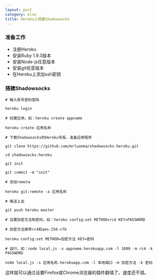 ```yaml
---
layout: post
category: else
title: Heroku上搭建Shadowsocks
---
```


### 准备工作
* 注册Heroku
* 安装Ruby 1.9.3版本
* 安装Node-js任意版本
* 安装git任意版本
* 在Heroku上添加ssh密钥

### 搭建Shadowsocks


`# 输入账号密码登陆                                                           `

`heroku login                                                                 `

`# 创建应用，如：heroku create appname                                        `

`heroku create 应用名称                                                       `

`# 下载Shadowsocks的Heroku专版，准备应用程序                                  `

`git clone https://github.com/mrluanma/shadowsocks-heroku.git                 `

`cd shadowsocks-heroku                                                        `

`git init                                                                     `

`git commit -m "init"                                                         `

`# 添加remote                                                                 `

`heroku git:remote -a 应用名称                                                `

`# 推送上去                                                                   `

`git push heroku master                                                       `

`# 设置加密方法和密码，如：heroku config:set METHOD=rc4 KEY=PASSWORD          `

`# 加密方法推荐rc4和aes-256-cfb                                               `

`heroku config:set METHOD=加密方法 KEY=密码                                   `

`# 运行，如：node local.js -s appname.herokuapp.com -l 1080 -m rc4 -k PASSWORD`

`node local.js -s 应用名称.herokuapp.com -l 本地端口 -m 加密方法 -k 密码      `


这样就可以通过设置Firefox或Chrome浏览器的插件翻墙了，速度还不错。